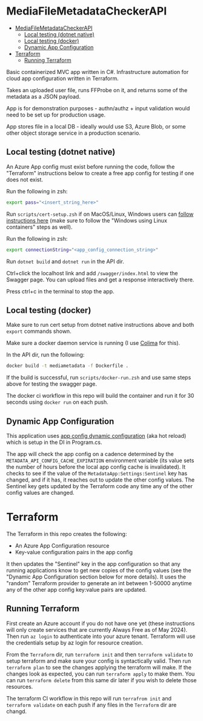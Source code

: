 # MediaFileMetadataCheckerAPI
- [MediaFileMetadataCheckerAPI](#mediafilemetadatacheckerapi)
  - [Local testing (dotnet native)](#local-testing-dotnet-native)
  - [Local testing (docker)](#local-testing-docker)
  - [Dynamic App Configuration](#dynamic-app-configuration)
- [Terraform](#terraform)
  - [Running Terraform](#running-terraform)

Basic containerized MVC app written in C#. Infrastructure automation for cloud app configuration written in Terraform.

Takes an uploaded user file, runs FFProbe on it, and returns some of the metadata as a JSON payload.

App is for demonstration purposes - authn/authz + input validation would need to be set up for production usage.

App stores file in a local DB - ideally would use S3, Azure Blob, or some other object storage service in a production scenario.

## Local testing (dotnet native)

An Azure App config must exist before running the code, follow the "Terraform" instructions below to create a free app config for testing if one does not exist.

Run the following in zsh:
```zsh
export pass="<insert_string_here>"
```

Run `scripts/cert-setup.zsh` if on MacOS/Linux, Windows users can [follow instructions here](https://github.com/dotnet/dotnet-docker/blob/main/samples/run-aspnetcore-https-development.md) (make sure to follow the "Windows using Linux containers" steps as well).

Run the following in zsh:
```zsh
export connectionString="<app_config_connection_string>"
```

Run `dotnet build` and `dotnet run` in the API dir. 

Ctrl+click the localhost link and add `/swagger/index.html` to view the Swagger page. You can upload files and get a response interactively there.

Press ctrl+c in the terminal to stop the app.

## Local testing (docker)

Make sure to run cert setup from dotnet native instructions above and both `export` commands shown.

Make sure a docker daemon service is running (I use [Colima](https://github.com/abiosoft/colima) for this).

In the API dir, run the following:
```zsh
docker build -t mediametadata -f Dockerfile .
```

If the build is successful, run `scripts/docker-run.zsh` and use same steps above for testing the swagger page.

The docker ci workflow in this repo will build the container and run it for 30 seconds using `docker run` on each push.

## Dynamic App Configuration
This application uses [app config dynamic configuration](https://learn.microsoft.com/en-us/azure/azure-app-configuration/enable-dynamic-configuration-aspnet-core) (aka hot reload) which is setup in the DI in Program.cs. 

The app will check the app config on a cadence determined by the `METADATA_API_CONFIG_CACHE_EXPIRATION` environment variable (its value sets the number of hours before the local app config cache is invalidated). It checks to see if the value of the `MetadataApp:Settings:Sentinel` key has changed, and if it has, it reaches out to update the other config values. The Sentinel key gets updated by the Terraform code any time any of the other config values are changed.

# Terraform

The Terraform in this repo creates the following:
 - An Azure App Configuration resource
 - Key-value configuration pairs in the app config

It then updates the "Sentinel" key in the app configuration so that any running applications know to get new copies of the config values (see the "Dynamic App Configuration section below for more details). It uses the "random" Terraform provider to generate an int between 1-50000 anytime any of the other app config key:value pairs are updated.

## Running Terraform

First create an Azure account if you do not have one yet (these instructions will only create services that are currently Always Free as of May 2024). Then run `az login` to authenticate into your azure tenant. Terraform will use the credentials setup by az login for resource creation.

From the `Terraform` dir, run `terraform init` and then `terraform validate` to setup terraform and make sure your config is syntactically valid. Then run `terraform plan` to see the changes applying the terraform will make. If the changes look as expected, you can run `terraform apply` to make them. You can run `terraform delete` from this same dir later if you wish to delete those resources.

The terraform CI workflow in this repo will run `terrafrom init` and `terraform validate` on each push if any files in the  `Terraform` dir are changd.
